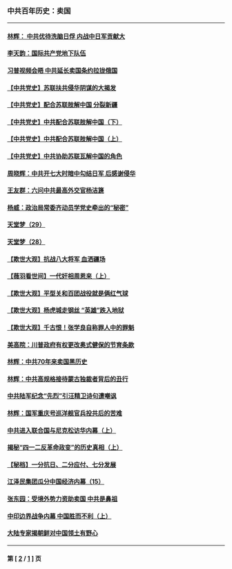 ### 中共百年历史：卖国
---
#### [林辉： 中共优待洗脑日俘 内战中日军贡献大](../../pages/nf1176117/n13624644.md?10270430) 
#### [李天韵：国际共产党地下队伍](../../pages/nf1176117/n13611808.md?10270430) 
#### [习普视频会晤 中共延长卖国条约拉拢俄国](../../pages/nf1176117/n13060971.md?10270430) 
#### [【中共党史】苏联扶共侵华阴谋的大揭发](../../pages/nf1176117/n13056050.md?10270430) 
#### [【中共党史】配合苏联肢解中国 分裂新疆](../../pages/nf1176117/n13040700.md?10270430) 
#### [【中共党史】中共配合苏联肢解中国（下）](../../pages/nf1176117/n13035660.md?10270430) 
#### [【中共党史】中共配合苏联肢解中国（上）](../../pages/nf1176117/n13030262.md?10270430) 
#### [【中共党史】中共协助苏联瓦解中国的角色](../../pages/nf1176117/n13018109.md?10270430) 
#### [周晓辉：中共开七大时暗中勾结日军 后感谢侵华](../../pages/nf1176117/n12921960.md?10270430) 
#### [王友群：六问中共最高外交官杨洁篪](../../pages/nf1176117/n12836495.md?10270430) 
#### [杨威：政治局常委齐动员学党史牵出的“秘密”](../../pages/nf1176117/n12764642.md?10270430) 
#### [天堂梦（29）](../../pages/nf1176117/n12408465.md?10270430) 
#### [天堂梦（28）](../../pages/nf1176117/n12408309.md?10270430) 
#### [【欺世大观】抗战八大将军 血洒疆场](../../pages/nf1176117/n12357044.md?10270430) 
#### [【薇羽看世间】一代奸相周恩来（上）](../../pages/nf1176117/n12401109.md?10270430) 
#### [【欺世大观】平型关和百团战役就是俩红气球](../../pages/nf1176117/n12359157.md?10270430) 
#### [【欺世大观】杨虎城走钢丝 “英雄”跌入地狱](../../pages/nf1176117/n12358840.md?10270430) 
#### [【欺世大观】千古恨！张学良自称罪人中的罪魁](../../pages/nf1176117/n12358629.md?10270430) 
#### [美高院：川普政府有权更改奥式健保的节育条款](../../pages/nf1176117/n12242171.md?10270430) 
#### [林辉：中共70年来卖国黑历史](../../pages/nf1176117/n11552181.md?10270430) 
#### [林辉：中共高规格接待蒙古独裁者背后的丑行](../../pages/nf1176117/n11225005.md?10270430) 
#### [中共陆军纪念“先烈”引汪精卫诗句遭嘲讽](../../pages/nf1176117/n11153345.md?10270430) 
#### [林辉：国军重庆号巡洋舰官兵投共后的苦难](../../pages/nf1176117/n10997801.md?10270430) 
#### [中共进入联合国与尼克松访华内幕（上）](../../pages/nf1176117/n10138788.md?10270430) 
#### [揭秘“四一二反革命政变”的历史真相（上）](../../pages/nf1176117/n9996650.md?10270430) 
#### [【秘档】一分抗日、二分应付、七分发展](../../pages/nf1176117/n9331484.md?10270430) 
#### [江泽民集团瓜分中国经济内幕（15）](../../pages/nf1176117/n9268584.md?10270430) 
#### [张东园：受境外势力资助卖国 中共是鼻祖](../../pages/nf1176117/n9272480.md?10270430) 
#### [中印边界战争内幕 中国胜而不利（上）](../../pages/nf1176117/n9252458.md?10270430) 
#### [大陆专家揭朝鲜对中国领土有野心](../../pages/nf1176117/n9074056.md?10270430) 

---
#### 第 [ [2](./2.md?10270430) / [1](./1.md?10270430) ] 页
